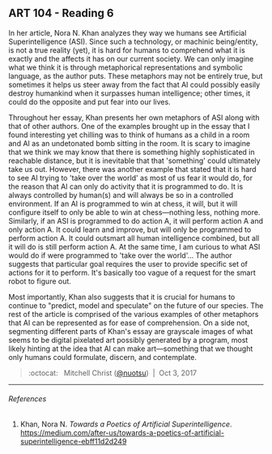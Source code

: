 ## ART 104 - Reading 6

In her article, Nora N. Khan analyzes they way we humans see Artificial Superintelligence (ASI). Since such a technology, or machinic being/entity, is not a true reality (yet), it is hard for humans to comprehend what it is exactly and the affects it has on our current society. We can only imagine what we think it is through metaphorical representations and symbolic language, as the author puts. These metaphors may not be entirely true, but sometimes it helps us steer away from the fact that AI could possibly easily destroy humankind when it surpasses human intelligence; other times, it could do the opposite and put fear into our lives.

Throughout her essay, Khan presents her own metaphors of ASI along with that of other authors. One of the examples brought up in the essay that I found interesting yet chilling was to think of humans as a child in a room and AI as an undetonated bomb sitting in the room. It is scary to imagine that we think we may know that there is something highly sophisticated in reachable distance, but it is inevitable that that 'something' could ultimately take us out. However, there was another example that stated that it is hard to see AI trying to 'take over the world' as most of us fear it would do, for the reason that AI can only do activity that it is programmed to do. It is always controlled by human(s) and will always be so in a controlled environment. If an AI is programmed to win at chess, it will, but it will configure itself to only be able to win at chess—nothing less, nothing more. Similarly, if an ASI is programmed to do action A, it will perform action A and only action A. It could learn and improve, but will only be programmed to perform action A. It could outsmart all human intelligence combined, but all it will do is still perform action A. At the same time, I am curious to what ASI would do if were programmed to 'take over the world'... The author suggests that particular goal requires the user to provide specific set of actions for it to perform. It's basically too vague of a request for the smart robot to figure out.

Most importantly, Khan also suggests that it is crucial for humans to continue to "predict, model and speculate" on the future of our species. The rest of the article is comprised of the various examples of other metaphors that AI can be represented as for ease of comprehension. On a side not, segmenting different parts of Khan's essay are grayscale images of what seems to be digital pixelated art possibly generated by a program, most likely hinting at the idea that AI can make art—something that we thought only humans could formulate, discern, and contemplate.

> :octocat: &nbsp; Mitchell Christ ([@nuotsu](https://github.com/nuotsu)) &nbsp;|&nbsp; Oct 3, 2017

---

###### References
1. Khan, Nora N. _Towards a Poetics of Artificial Superintelligence_. https://medium.com/after-us/towards-a-poetics-of-artificial-superintelligence-ebff11d2d249
